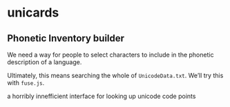 unicards
========

## Phonetic Inventory builder 

We need a way for people to select characters to include in the phonetic description of a language.

Ultimately, this means searching the whole of `UnicodeData.txt`. We’ll try this with `fuse.js`.




a horribly innefficient interface for looking up unicode code points
